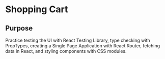 # Shopping Cart

<!-- [Live Demo]() -->

## Purpose

Practice testing the UI with React Testing Library, type checking with PropTypes, creating a Single Page Application with React Router, fetching data in React, and styling components with CSS modules.

<!--
Packages Included in This Template:
- ESLint configured with Prettier
- Vitest with React Testing Library
- React Router
-->

